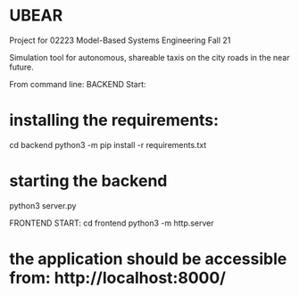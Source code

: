 # UBEAR
Project for 02223 Model-Based Systems Engineering Fall 21

Simulation tool for autonomous, shareable taxis on the city roads in the near future. 

From command line:
BACKEND Start:
# installing the requirements:
cd backend
python3 -m pip install -r requirements.txt
# starting the backend
python3 server.py

FRONTEND START:
cd frontend
python3 -m http.server

# the application should be accessible from: http://localhost:8000/